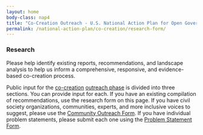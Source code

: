 ```yaml
---
layout: home
body-class: nap4
title: "Co-Creation Outreach - U.S. National Action Plan for Open Government"
permalink: /national-action-plan/co-creation/research-form/
---
```


### Research

Please help identify existing reports, recommendations, and landscape analysis to help us inform a comprehensive, responsive, and evidence-based co-creation process.

Public input for the [co-creation](../) [outreach phase](../outreach/) is divided into three sections. You can provide input for each. If you have an existing compilation of recommendations, use the research form on this page. If you have civil society organizations, communities, experts, and more inclusive voices to suggest, please use the [Community Outreach Form](../outreach-form/). If you have individual problem statements, please submit each one using the [Problem Statement Form](../problem-statements/). 


<script src="https://touchpoints.app.cloud.gov/touchpoints/8d1bca97.js" async></script>
<div id="action-plan-feedback-research" class="open-usa-feedback"></div>


